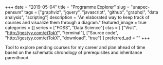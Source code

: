 +++ 
date = "2019-05-04"
title = "Programme Explorer"
slug = "unapec-pensum"
tags = ["graphviz", "jquery", "javascript", "github", "graphql", "data analysis", "scripting"]
description = "An elaborated way to keep track of courses and visualize them through a diagram."
featured_image = true
categories = []
series = ["FOSS", "Data Science"]
ctas = [
    ["Visit", "http://gestyy.com/etTokY", "terminal"],
    ["Source code", "http://gestyy.com/etTokX", "download", "true"]
]
preferred_ad = ""
+++

<p>
    Tool to explore pending courses for my career and plan ahead of time based on the schematic chronology of prerequisites and inheritance parenthood.
</p>